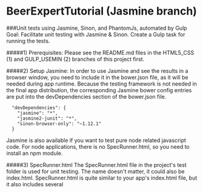 BeerExpertTutorial (Jasmine branch)
==================

###Unit tests using Jasmine, Sinon, and PhantomJs, automated by Gulp
Goal: Facilitate unit testing with Jasmine & Sinon. Create a Gulp task for running the tests.

#####1) Prerequisites:
Please see the README.md files in the HTML5_CSS (1) and GULP_USEMIN (2) branches of this project first.

#####2) Setup Jasmine:
In order to use Jasmine and see the results in a browser window, you need to include it in the bower.json file,
as it will be needed during app runtime.
Because the testing framework is not needed in the final app distribution,
the corresponding Jasmine bower config entries are put into the devDependencies section of the bower.json file.
```
  "devDependencies": {
    "jasmine": "*",
    "jasmine2-junit": "*",
    "sinon-browser-only": "~1.12.1"
  }
```
Jasmine is also available if you want to test pure node related javascript code. For node applications, there is no
SpecRunner.html, so you need to install an npm module.

#####3) SpecRunner.html
The SpecRunner.html file in the project's test folder is used for unit testing. The name doesn't matter, it could also
be index.html. SpecRunner.html is quite similar to your app's index.html file, but it also includes several <script>
tags for Jasmine / Sinon and <script> tags for the unit test files (specs). See the part which is added to the
BeerExpertTutorial's index.html file and saved to SpecRunner.html in the test folder of the BeerExpert Tutorial:
```
    <!-- DevDependencies for testing -->
    <link rel="shortcut icon" type="image/png" href="../bower_components/jasmine/images/jasmine_favicon.png">
    <link rel="stylesheet" href="../bower_components/jasmine/lib/jasmine-core/jasmine.css"/>
    <script src="../bower_components/jasmine/lib/jasmine-core/jasmine.js"></script>
    <script src="../bower_components/jasmine/lib/jasmine-core/jasmine-html.js"></script>
    <script src="../bower_components/jasmine/lib/jasmine-core/boot.js"></script>
    <script src="../bower_components/sinon-browser-only/sinon.js"></script>
    <!-- Unit testing modules -->
    <script src="fixtures/beerExpertFixture.js"></script>
    <script src="specs/beerExpertModel.spec.js"></script>
    <script src="specs/beerExpertCollection.spec.js"></script>
    <script src="specs/beerExpertItemview.spec.js"></script>
    <script src="specs/beerExpertListview.spec.js"></script>
```

#####4) jasmine2-junit
https://github.com/sandermak/jasmine2-junit

By default, Jasmine 2.0 only provides a ConsoleReporter and HtmlReporter. Neither are suitable for reporting in
a CI build. This project adds a JUnitXmlReporter which outputs JUnit compliant testreports. The reporter currently
only works when running specs with PhantomJS.

In order to setup jasmine2-junit, you need to add the following scripts to your spec runner html file:

```
    <!-- DevDependencies for testing -->
    <link rel="shortcut icon" type="image/png" href="../bower_components/jasmine/images/jasmine_favicon.png">
    <link rel="stylesheet" href="../bower_components/jasmine/lib/jasmine-core/jasmine.css"/>
    <script src="../bower_components/jasmine/lib/jasmine-core/jasmine.js"></script>
    <script src="../bower_components/jasmine/lib/jasmine-core/jasmine-html.js"></script>
    <script src="../bower_components/jasmine2-junit/jasmine2-junit.js"></script>
    <!-- This boot.js is a modified version of Jasmine's default boot.js! -->
    <script src="../bower_components/jasmine2-junit/boot.js"></script>
```

#####5) sinon-browser-only
Sinon is a nodejs module, meaning that it extensively uses node's internal require mechanism. My attempts to
create a browser-friendly version with "browserify" failed. As a result, using Sinon in a browser environment is not
possible at first glance. Fortunately, someone created a browser-friendly version, named "sinon-browser-only"
(https://www.npmjs.com/package/sinon-browser-only).

NOTE: Sinon is a node module and must be installed using npm. Sinon-browser-only is not a mode module. It can be installed
via bower:
```
bower install sinon-browser-only --save-dev
```

... or, if you just put an entry in the bower.json file (like in the devDependencies example above), install all the
bower modules by entering the following command in a terminal window and project folder:
```
bower install
```
NOTE: We COULD have used the Sinon node module, but this would have prevented running the SpecRunner.html in the browser.
We cannot specify a node module in a browser's script tag because the browser has no idea of node. Therefore, the
following is not possible:
```
<script src="../bower_components/sinon/lib/sinon.js"></script>
```
Instead, we have to use a Sinon compatible module for asynchronous script loading (like the browser via script tags).
There seem to be two competing modules available:

https://www.npmjs.com/package/sinon-browser-only
```
    "sinon-browser-only": "~1.12.1"
```

or https://github.com/blittle/sinon.js (which hasn't seen updates for quite some time)
```
    "sinonjs": "~1.10.2"
```

Only a node module is able to use the node Sinon module, like Grunt, Gulp, self-written modules, and of course
node itself.

#####6) Gulp test task
Of course we could just run the SpecRunner.html file from within WebStorm. But we already have a few Gulp tasks, and
a test task would neatly fit into it. A Gulp task always runs in a nodejs environment, as often mentioned before. We
therefore need a headless browser engine which let us use it from within a node module, which in our case is PhantomJs:
```
gulp.task("test", function() {
	return gulp.src("test/**/*.html")
		.pipe(jasminePhantomJs());
});
```
Although we run the test via Gulp (node), PhantomJs is not a node module. It is an executable (phantomjs.exe), which
provides a WebKit compatible headless browser engine together with a command line tool (REPL).

#####7) A Note on PhantomJS

PhantomJS is not a library for NodeJS. It's a separate environment, and code written for node is unlikely to be
compatible. In particular PhantomJS does not expose a Common JS package loader. It is an NPM wrapper and can be used to
conveniently make Phantom available. It is not a Node JS wrapper.

It is common to write standalone Phantomjs scripts which then can be driven from within a node program by spawning
phantom in a child process.

Many node modules which somehow depend on Phantomjs being installed on your workstation provide a convenient npm
installation wrapper. So, for example, if you specify gulp-jasmine2-phantomjs in package.json, PhantomJs will
automatically be installed as a dependency of it (see
node_modules/gulp-jasmine2-phantomjs/node_modules/phantomjs/lib/phantom/phantomjs.exe).

#####8) What can we do without the SpecRunner.html ?

Well, not much. The SpecRunner.html collects all references to source javascript files , app modules, testing framework,
and unit tests alike. Without the SpecRunner, who is going to tell PhantomJs which app files and which spec files to
load. Who integrates Jasmine and Sinon in all this?

PhantomJS provides a working jasmine runner example – all we have to do is download it and use it.
Once we got it, all we have to do is run the following command:
```
                        phantomjs /path/to/run-jasmine.js http://localhost/js/test/unit/
```
Obviously, this is not the complete picture. From the URL we recognize that we need access to the spec files through
a web server service (node?). And where do the app files come from? In summary, this is a mediocre placeholder for something
more elaborate. See coming KARMA branch's README.md.
